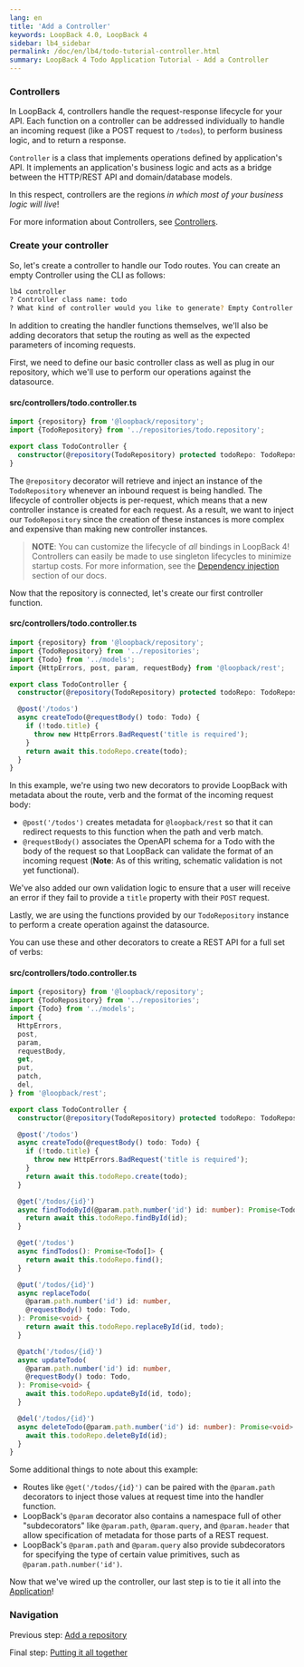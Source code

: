 ```yaml
---
lang: en
title: 'Add a Controller'
keywords: LoopBack 4.0, LoopBack 4
sidebar: lb4_sidebar
permalink: /doc/en/lb4/todo-tutorial-controller.html
summary: LoopBack 4 Todo Application Tutorial - Add a Controller
---
```


### Controllers

In LoopBack 4, controllers handle the request-response lifecycle for your API.
Each function on a controller can be addressed individually to handle an
incoming request (like a POST request to `/todos`), to perform business logic,
and to return a response.

`Controller` is a class that implements operations defined by application's API.
It implements an application's business logic and acts as a bridge between the
HTTP/REST API and domain/database models.

In this respect, controllers are the regions _in which most of your business
logic will live_!

For more information about Controllers, see
[Controllers](https://loopback.io/doc/en/lb4/Controllers.html).

### Create your controller

So, let's create a controller to handle our Todo routes. You can create an empty
Controller using the CLI as follows:

```sh
lb4 controller
? Controller class name: todo
? What kind of controller would you like to generate? Empty Controller
```

In addition to creating the handler functions themselves, we'll also be adding
decorators that setup the routing as well as the expected parameters of incoming
requests.

First, we need to define our basic controller class as well as plug in our
repository, which we'll use to perform our operations against the datasource.

#### src/controllers/todo.controller.ts

```ts
import {repository} from '@loopback/repository';
import {TodoRepository} from '../repositories/todo.repository';

export class TodoController {
  constructor(@repository(TodoRepository) protected todoRepo: TodoRepository) {}
}
```

The `@repository` decorator will retrieve and inject an instance of the
`TodoRepository` whenever an inbound request is being handled. The lifecycle of
controller objects is per-request, which means that a new controller instance is
created for each request. As a result, we want to inject our `TodoRepository`
since the creation of these instances is more complex and expensive than making
new controller instances.

> **NOTE**: You can customize the lifecycle of _all_ bindings in LoopBack 4!
> Controllers can easily be made to use singleton lifecycles to minimize startup
> costs. For more information, see the
> [Dependency injection](Dependency-injection.md) section of our docs.

Now that the repository is connected, let's create our first controller
function.

#### src/controllers/todo.controller.ts

```ts
import {repository} from '@loopback/repository';
import {TodoRepository} from '../repositories';
import {Todo} from '../models';
import {HttpErrors, post, param, requestBody} from '@loopback/rest';

export class TodoController {
  constructor(@repository(TodoRepository) protected todoRepo: TodoRepository) {}

  @post('/todos')
  async createTodo(@requestBody() todo: Todo) {
    if (!todo.title) {
      throw new HttpErrors.BadRequest('title is required');
    }
    return await this.todoRepo.create(todo);
  }
}
```

In this example, we're using two new decorators to provide LoopBack with
metadata about the route, verb and the format of the incoming request body:

- `@post('/todos')` creates metadata for `@loopback/rest` so that it can
  redirect requests to this function when the path and verb match.
- `@requestBody()` associates the OpenAPI schema for a Todo with the body of the
  request so that LoopBack can validate the format of an incoming request
  (**Note**: As of this writing, schematic validation is not yet functional).

We've also added our own validation logic to ensure that a user will receive an
error if they fail to provide a `title` property with their `POST` request.

Lastly, we are using the functions provided by our `TodoRepository` instance to
perform a create operation against the datasource.

You can use these and other decorators to create a REST API for a full set of
verbs:

#### src/controllers/todo.controller.ts

```ts
import {repository} from '@loopback/repository';
import {TodoRepository} from '../repositories';
import {Todo} from '../models';
import {
  HttpErrors,
  post,
  param,
  requestBody,
  get,
  put,
  patch,
  del,
} from '@loopback/rest';

export class TodoController {
  constructor(@repository(TodoRepository) protected todoRepo: TodoRepository) {}

  @post('/todos')
  async createTodo(@requestBody() todo: Todo) {
    if (!todo.title) {
      throw new HttpErrors.BadRequest('title is required');
    }
    return await this.todoRepo.create(todo);
  }

  @get('/todos/{id}')
  async findTodoById(@param.path.number('id') id: number): Promise<Todo> {
    return await this.todoRepo.findById(id);
  }

  @get('/todos')
  async findTodos(): Promise<Todo[]> {
    return await this.todoRepo.find();
  }

  @put('/todos/{id}')
  async replaceTodo(
    @param.path.number('id') id: number,
    @requestBody() todo: Todo,
  ): Promise<void> {
    return await this.todoRepo.replaceById(id, todo);
  }

  @patch('/todos/{id}')
  async updateTodo(
    @param.path.number('id') id: number,
    @requestBody() todo: Todo,
  ): Promise<void> {
    await this.todoRepo.updateById(id, todo);
  }

  @del('/todos/{id}')
  async deleteTodo(@param.path.number('id') id: number): Promise<void> {
    await this.todoRepo.deleteById(id);
  }
}
```

Some additional things to note about this example:

- Routes like `@get('/todos/{id}')` can be paired with the `@param.path`
  decorators to inject those values at request time into the handler function.
- LoopBack's `@param` decorator also contains a namespace full of other
  "subdecorators" like `@param.path`, `@param.query`, and `@param.header` that
  allow specification of metadata for those parts of a REST request.
- LoopBack's `@param.path` and `@param.query` also provide subdecorators for
  specifying the type of certain value primitives, such as
  `@param.path.number('id')`.

Now that we've wired up the controller, our last step is to tie it all into the
[Application](todo-tutorial-putting-it-together.md)!

### Navigation

Previous step: [Add a repository](todo-tutorial-repository.md)

Final step: [Putting it all together](todo-tutorial-putting-it-together.md)
